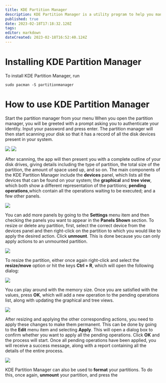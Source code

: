 ```yaml
---
title: KDE Partition Manager
description: KDE Partition Manager is a utility program to help you manage the disk devices, partitions and file systems on your computer. It allows you to easily create, copy, move, delete, resize without losing data, backup and restore partitions.
published: true
date: 2023-02-18T17:18:32.120Z
tags: 
editor: markdown
dateCreated: 2023-02-18T16:52:40.124Z
---
```


# Installing KDE Partition Manager
To install KDE Partition Manager, run
```
sudo pacman -S partitionmanager
```

# How to use KDE Partition Manager
Start the partition manager from your menu When you open the partition manager, you will be greeted with a prompt asking you to authenticate your identity. Input your password and press enter. The partition manager will then start scanning your disk so that it has a record of all the disk devices present in your system.

![](https://linuxhint.com/wp-content/uploads/2020/09/word-image-494.png)
![](https://linuxhint.com/wp-content/uploads/2020/09/word-image-495.png)

After scanning, the app will then present you with a complete outline of your disk drives, giving details including the type of partition, the total size of the partition, the amount of space used up, and so on. The main components of the KDE Partition Manager include the **devices** panel, which lists all the devices that can be found on your system; the **graphical** and **tree view**, which both show a different representation of the partitions; **pending operations**,which contain all the operations waiting to be executed; and a few other panels.

![](https://linuxhint.com/wp-content/uploads/2020/09/word-image-496.png)

You can add more panels by going to the **Settings** menu item and then checking the panels you want to appear in the **Panels Shown** section. To resize or delete any partition, first, select the correct device from the devices panel and then right-click on the partition to which you would like to apply the desired action. Click **unmount**. This is done because you can only apply actions to an unmounted partition.

![](https://linuxhint.com/wp-content/uploads/2020/09/word-image-497.png)

To resize the partition, either once again right-click and select the **resize/move** option or hit the keys **Ctrl + R**, which will open the following dialog:

![](https://linuxhint.com/wp-content/uploads/2020/09/word-image-498.png)

You can play around with the memory size. Once you are satisfied with the values, press **OK**, which will add a new operation to the pending operations list, along with updating the graphical and tree views. 

![](https://linuxhint.com/wp-content/uploads/2020/09/word-image-54.jpeg)

After resizing and applying the other corresponding actions, you need to apply these changes to make them permanent. This can be done by going to the **Edit** menu item and selecting **Apply**. This will open a dialog box to confirm whether you want to apply all the pending operations. Click **OK** and the process will start. Once all pending operations have been applied, you will receive a success message, along with a report containing all the details of the entire process.

![](https://linuxhint.com/wp-content/uploads/2020/09/word-image-499.png)

KDE Partition Manager can also be used to **format** your partitions. To do this, once again, **unmount** your partition, and press the 